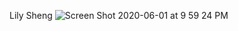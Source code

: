 Lily Sheng
![Screen Shot 2020-06-01 at 9 59 24 PM](https://user-images.githubusercontent.com/66282305/83471983-1c772580-a454-11ea-96cb-1a1536238f59.png)


